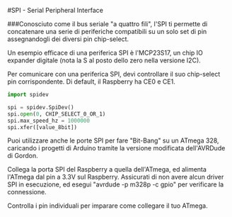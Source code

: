 <!--
---
name: SPI
description: Pin SPI del Raspberry
pincount: 5
pin:
  '11':
    name: SPI1 CE1
  '12':
    name: SPI1 CE0
  '19':
    name: SPI0 MOSI
    direction: output
    active: high
    description: Master Out / Slave In
  '21':
    name: SPI0 MISO
    direction: input
    active: high
    description: Master In / Slave Out
  '23':
    name: SPI0 SCLK
    direction: output
    active: high
    description: Clock
  '24':
    name: SPI0 CE0
    direction: output
    active: high
    description: Chip Select 0
  '26':
    name: SPI0 CE1
    direction: output
    active: high
    description: Chip Select 1
  '35':
    name: SPI1 MISO
  '36':
    name: SPI1 CE2
  '38':
    name: SPI1 MOSI
  '40':
    name: SPI1 SCLK
-->
#SPI - Serial Peripheral Interface

###Conosciuto come il bus seriale "a quattro fili", l'SPI ti permette di concatenare una serie di periferiche compatibili 
su un solo set di pin assegnandogli dei diversi pin chip-select.

Un esempio efficace di una periferica SPI è l'MCP23S17, un chip IO expander digitale (nota la S al posto dello zero nella versione I2C).

Per comunicare con una periferica SPI, devi controllare il suo chip-select pin corrispondente. Di default, il Raspberry ha CE0 e CE1.

```python
import spidev

spi = spidev.SpiDev()
spi.open(0, CHIP_SELECT_0_OR_1)
spi.max_speed_hz = 1000000
spi.xfer([value_8bit])
```

Puoi utilizzare anche le porte SPI per fare "Bit-Bang" su un ATmega 328, caricando i progetti di Arduino tramite la versione modificata 
dell'AVRDude di Gordon.

Collega la porta SPI del Raspberry a quella dell'ATmega, ed alimenta l'ATmega dal pin a 3.3V sul Raspberry. 
Assicurati di non avere alcun driver SPI in esecuzione, ed esegui "avrdude -p m328p -c gpio" per verificare la connessione.

Controlla i pin individuali per imparare come collegare il tuo ATmega.
